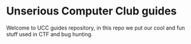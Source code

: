 ﻿# Unserious Computer Club guides
Welcome to UCC guides repository, in this repo we put our cool and fun stuff used in CTF and bug hunting.

